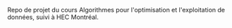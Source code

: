 Repo de projet du cours Algorithmes pour l'optimisation et l'exploitation de données, suivi à HEC Montréal.

